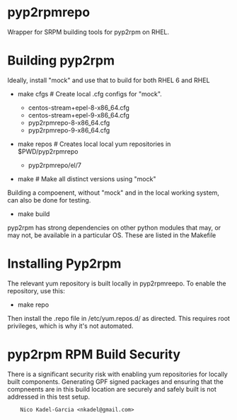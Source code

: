 pyp2rpmrepo
==========

Wrapper for SRPM building tools for pyp2rpm on RHEL.

Building pyp2rpm
===============

Ideally, install "mock" and use that to build for both RHEL 6 and RHEL

* make cfgs # Create local .cfg configs for "mock".
    * centos-stream+epel-8-x86_64.cfg
    * centos-stream+epel-9-x86_64.cfg
    * pyp2rpmrepo-8-x86_64.cfg
    * pyp2rpmrepo-9-x86_64.cfg

* make repos # Creates local local yum repositories in $PWD/pyp2rpmrepo
    * pyp2rpmrepo/el/7

* make # Make all distinct versions using "mock"

Building a compoenent, without "mock" and in the local working system,
can also be done for testing.

* make build

pyp2rpm has strong dependencies on other python modules that may, or may not,
be available in a particular OS. These are listed in the Makefile

Installing Pyp2rpm
=================

The relevant yum repository is built locally in pyp2rpmreepo. To enable the repository, use this:

* make repo

Then install the .repo file in /etc/yum.repos.d/ as directed. This
requires root privileges, which is why it's not automated.

pyp2rpm RPM Build Security
====================

There is a significant security risk with enabling yum repositories
for locally built components. Generating GPF signed packages and
ensuring that the compneents are in this build location are securely
and safely built is not addressed in this test setup.

		Nico Kadel-Garcia <nkadel@gmail.com>
